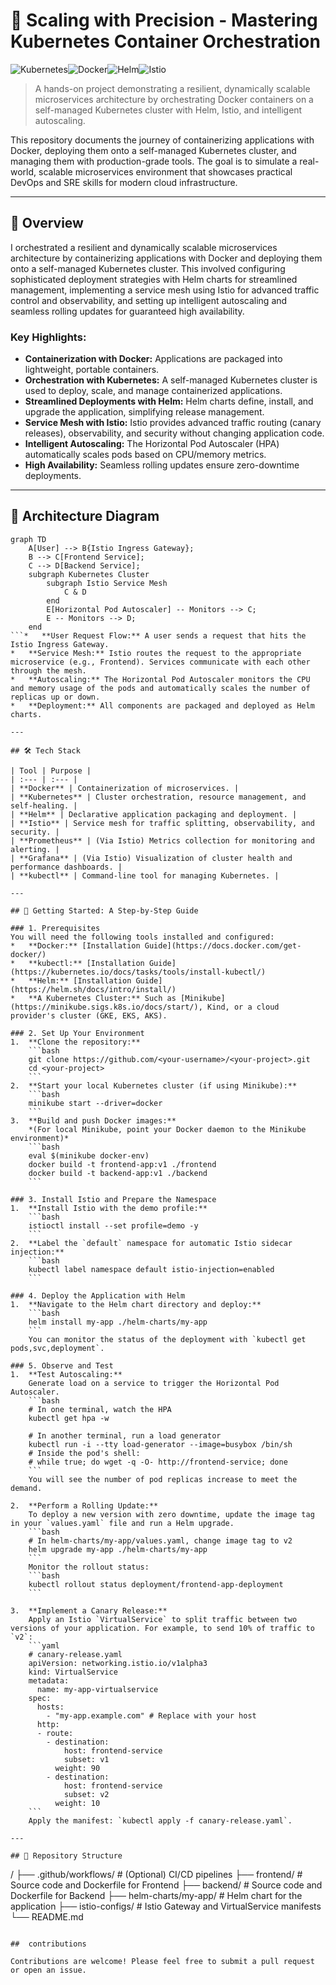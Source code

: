 # 🚀 Scaling with Precision - Mastering Kubernetes Container Orchestration

![Kubernetes](https://img.shields.io/badge/Kubernetes-326CE5?style=for-the-badge&logo=kubernetes&logoColor=white)![Docker](https://img.shields.io/badge/Docker-2496ED?style=for-the-badge&logo=docker&logoColor=white)![Helm](https://img.shields.io/badge/Helm-0F1689?style=for-the-badge&logo=helm&logoColor=white)![Istio](https://img.shields.io/badge/Istio-466BB0?style=for-the-badge&logo=istio&logoColor=white)

> A hands-on project demonstrating a resilient, dynamically scalable microservices architecture by orchestrating Docker containers on a self-managed Kubernetes cluster with Helm, Istio, and intelligent autoscaling.

This repository documents the journey of containerizing applications with Docker, deploying them onto a self-managed Kubernetes cluster, and managing them with production-grade tools. The goal is to simulate a real-world, scalable microservices environment that showcases practical DevOps and SRE skills for modern cloud infrastructure.

---

## 📌 Overview

I orchestrated a resilient and dynamically scalable microservices architecture by containerizing applications with Docker and deploying them onto a self-managed Kubernetes cluster. This involved configuring sophisticated deployment strategies with Helm charts for streamlined management, implementing a service mesh using Istio for advanced traffic control and observability, and setting up intelligent autoscaling and seamless rolling updates for guaranteed high availability.

### Key Highlights:
*   **Containerization with Docker:** Applications are packaged into lightweight, portable containers.
*   **Orchestration with Kubernetes:** A self-managed Kubernetes cluster is used to deploy, scale, and manage containerized applications.
*   **Streamlined Deployments with Helm:** Helm charts define, install, and upgrade the application, simplifying release management.
*   **Service Mesh with Istio:** Istio provides advanced traffic routing (canary releases), observability, and security without changing application code.
*   **Intelligent Autoscaling:** The Horizontal Pod Autoscaler (HPA) automatically scales pods based on CPU/memory metrics.
*   **High Availability:** Seamless rolling updates ensure zero-downtime deployments.

---

## 🧩 Architecture Diagram

```mermaid
graph TD
    A[User] --> B{Istio Ingress Gateway};
    B --> C[Frontend Service];
    C --> D[Backend Service];
    subgraph Kubernetes Cluster
        subgraph Istio Service Mesh
            C & D
        end
        E[Horizontal Pod Autoscaler] -- Monitors --> C;
        E -- Monitors --> D;
    end
```*   **User Request Flow:** A user sends a request that hits the Istio Ingress Gateway.
*   **Service Mesh:** Istio routes the request to the appropriate microservice (e.g., Frontend). Services communicate with each other through the mesh.
*   **Autoscaling:** The Horizontal Pod Autoscaler monitors the CPU and memory usage of the pods and automatically scales the number of replicas up or down.
*   **Deployment:** All components are packaged and deployed as Helm charts.

---

## 🛠️ Tech Stack

| Tool | Purpose |
| :--- | :--- |
| **Docker** | Containerization of microservices. |
| **Kubernetes** | Cluster orchestration, resource management, and self-healing. |
| **Helm** | Declarative application packaging and deployment. |
| **Istio** | Service mesh for traffic splitting, observability, and security. |
| **Prometheus** | (Via Istio) Metrics collection for monitoring and alerting. |
| **Grafana** | (Via Istio) Visualization of cluster health and performance dashboards. |
| **kubectl** | Command-line tool for managing Kubernetes. |

---

## 🚀 Getting Started: A Step-by-Step Guide

### 1. Prerequisites
You will need the following tools installed and configured:
*   **Docker:** [Installation Guide](https://docs.docker.com/get-docker/)
*   **kubectl:** [Installation Guide](https://kubernetes.io/docs/tasks/tools/install-kubectl/)
*   **Helm:** [Installation Guide](https://helm.sh/docs/intro/install/)
*   **A Kubernetes Cluster:** Such as [Minikube](https://minikube.sigs.k8s.io/docs/start/), Kind, or a cloud provider's cluster (GKE, EKS, AKS).

### 2. Set Up Your Environment
1.  **Clone the repository:**
    ```bash
    git clone https://github.com/<your-username>/<your-project>.git
    cd <your-project>
    ```
2.  **Start your local Kubernetes cluster (if using Minikube):**
    ```bash
    minikube start --driver=docker
    ```
3.  **Build and push Docker images:**
    *(For local Minikube, point your Docker daemon to the Minikube environment)*
    ```bash
    eval $(minikube docker-env)
    docker build -t frontend-app:v1 ./frontend
    docker build -t backend-app:v1 ./backend
    ```

### 3. Install Istio and Prepare the Namespace
1.  **Install Istio with the demo profile:**
    ```bash
    istioctl install --set profile=demo -y
    ```
2.  **Label the `default` namespace for automatic Istio sidecar injection:**
    ```bash
    kubectl label namespace default istio-injection=enabled
    ```

### 4. Deploy the Application with Helm
1.  **Navigate to the Helm chart directory and deploy:**
    ```bash
    helm install my-app ./helm-charts/my-app
    ```
    You can monitor the status of the deployment with `kubectl get pods,svc,deployment`.

### 5. Observe and Test
1.  **Test Autoscaling:**
    Generate load on a service to trigger the Horizontal Pod Autoscaler.
    ```bash
    # In one terminal, watch the HPA
    kubectl get hpa -w

    # In another terminal, run a load generator
    kubectl run -i --tty load-generator --image=busybox /bin/sh
    # Inside the pod's shell:
    # while true; do wget -q -O- http://frontend-service; done
    ```
    You will see the number of pod replicas increase to meet the demand.

2.  **Perform a Rolling Update:**
    To deploy a new version with zero downtime, update the image tag in your `values.yaml` file and run a Helm upgrade.
    ```bash
    # In helm-charts/my-app/values.yaml, change image tag to v2
    helm upgrade my-app ./helm-charts/my-app
    ```
    Monitor the rollout status:
    ```bash
    kubectl rollout status deployment/frontend-app-deployment
    ```

3.  **Implement a Canary Release:**
    Apply an Istio `VirtualService` to split traffic between two versions of your application. For example, to send 10% of traffic to `v2`:
    ```yaml
    # canary-release.yaml
    apiVersion: networking.istio.io/v1alpha3
    kind: VirtualService
    metadata:
      name: my-app-virtualservice
    spec:
      hosts:
        - "my-app.example.com" # Replace with your host
      http:
      - route:
        - destination:
            host: frontend-service
            subset: v1
          weight: 90
        - destination:
            host: frontend-service
            subset: v2
          weight: 10
    ```
    Apply the manifest: `kubectl apply -f canary-release.yaml`.

---

## 📂 Repository Structure

```
/
├── .github/workflows/      # (Optional) CI/CD pipelines
├── frontend/               # Source code and Dockerfile for Frontend
├── backend/                # Source code and Dockerfile for Backend
├── helm-charts/my-app/     # Helm chart for the application
├── istio-configs/          # Istio Gateway and VirtualService manifests
└── README.md
```

##  contributions

Contributions are welcome! Please feel free to submit a pull request or open an issue.
